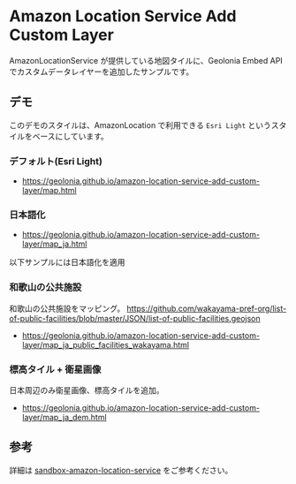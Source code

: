 # Amazon Location Service Add Custom Layer

AmazonLocationService が提供している地図タイルに、Geolonia Embed API でカスタムデータレイヤーを追加したサンプルです。

## デモ

このデモのスタイルは、AmazonLocation で利用できる `Esri Light` というスタイルをベースにしています。

### デフォルト(Esri Light)

- <a href="https://geolonia.github.io/amazon-location-service-add-custom-layer/map.html" target="_blank" rel="noopener noreferrer">https://geolonia.github.io/amazon-location-service-add-custom-layer/map.html</a>

### 日本語化

- <a href="https://geolonia.github.io/amazon-location-service-add-custom-layer/map_ja.html" target="_blank" rel="noopener noreferrer">https://geolonia.github.io/amazon-location-service-add-custom-layer/map_ja.html</a>

以下サンプルには日本語化を適用

### 和歌山の公共施設

和歌山の公共施設をマッピング。
https://github.com/wakayama-pref-org/list-of-public-facilities/blob/master/JSON/list-of-public-facilities.geojson

- <a href="https://geolonia.github.io/amazon-location-service-add-custom-layer/map_ja_public_facilities_wakayama.html" target="_blank" rel="noopener noreferrer">https://geolonia.github.io/amazon-location-service-add-custom-layer/map_ja_public_facilities_wakayama.html</a>


### 標高タイル + 衛星画像

日本周辺のみ衛星画像、標高タイルを追加。

- <a href="https://geolonia.github.io/amazon-location-service-add-custom-layer/map_ja_dem.html" target="_blank" rel="noopener noreferrer">https://geolonia.github.io/amazon-location-service-add-custom-layer/map_ja_dem.html</a>

## 参考

詳細は [sandbox-amazon-location-service](https://github.com/geolonia/sandbox-amazon-location-service) をご参考ください。


